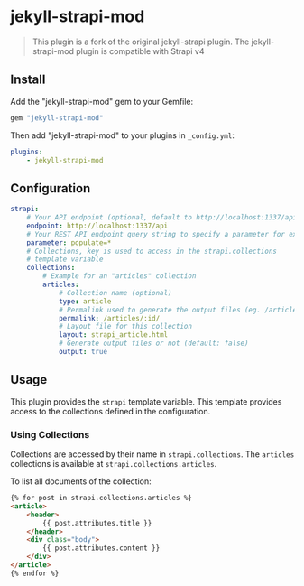 # jekyll-strapi-mod

>This plugin is a fork of the original jekyll-strapi plugin. The jekyll-strapi-mod plugin is compatible with Strapi v4

## Install

Add the "jekyll-strapi-mod" gem to your Gemfile:

```ruby
gem "jekyll-strapi-mod"
```

Then add "jekyll-strapi-mod" to your plugins in `_config.yml`:

```yaml
plugins:
    - jekyll-strapi-mod
```

## Configuration

```yaml
strapi:
    # Your API endpoint (optional, default to http://localhost:1337/api)
    endpoint: http://localhost:1337/api
    # Your REST API endpoint query string to specify a parameter for example http://localhost:1337/api/posts?populate=%2A (optional, default to populate=*)
    parameter: populate=*
    # Collections, key is used to access in the strapi.collections
    # template variable
    collections:
        # Example for an "articles" collection
        articles:         
            # Collection name (optional)
            type: article
            # Permalink used to generate the output files (eg. /articles/:id).
            permalink: /articles/:id/
            # Layout file for this collection
            layout: strapi_article.html
            # Generate output files or not (default: false)
            output: true
```

## Usage

This plugin provides the `strapi` template variable. This template provides access to the collections defined in the configuration.

### Using Collections

Collections are accessed by their name in `strapi.collections`. The `articles` collections is available at `strapi.collections.articles`.

To list all documents of the collection:

```html
{% for post in strapi.collections.articles %}
<article>
    <header>
        {{ post.attributes.title }}
    </header>
    <div class="body">
        {{ post.attributes.content }}
    </div>
</article>
{% endfor %}
```
